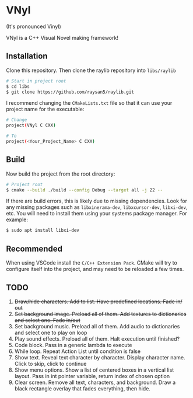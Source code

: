 # VNyl

(It's pronounced Vinyl)

VNyl is a C++ Visual Novel making framework!

## Installation 

Clone this repository. Then clone the raylib repository into `libs/raylib`

```bash
# Start in project root
$ cd libs
$ git clone https://github.com/raysan5/raylib.git
```

I recommend changing the `CMakeLists.txt` file so that it can use your project name for the executable:

```bash
# Change
project(VNyl C CXX)

# To
project(<Your_Project_Name> C CXX)
```

## Build

Now build the project from the root directory:

```bash
# Project root
$ cmake --build ./build --config Debug --target all -j 22 --
```

If there are build errors, this is likely due to missing dependencies. Look for any missing packages such as `libxinerama-dev`, `libxcursor-dev`, `libxi-dev`, etc. You will need to install them using your systems package manager. For example:

```bash
$ sudo apt install libxi-dev
```

## Recommended

When using VSCode install the `C/C++ Extension Pack`. CMake will try to configure itself into the project, and may need to be reloaded a few times.

## TODO

1. ~~Draw/hide characters. Add to list. Have predefined locations. Fade in/ out~~
2. ~~Set background image. Preload all of them. Add textures to dictionaries and select one. Fade in/out~~
3. Set background music. Preload all of them. Add audio to dictionaries and select one to play on loop
4. Play sound effects. Preload all of them. Halt execution until finished?
5. Code block. Pass in a generic lambda to execute
6. While loop. Repeat Action List until condition is false
7. Show text. Reveal text character by character. Display character name. Click to skip, click to continue
8. Show menu options. Show a list of centered boxes in a vertical list layout. Pass in int pointer variable, return index of chosen option
9. Clear screen. Remove all text, characters, and background. Draw a black rectangle overlay that fades everything, then hide. 